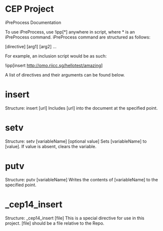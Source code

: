 CEP Project
===========

iPreProcess Documentation

To use iPreProcess, use !ipp[*] anywhere in script, where * is an iPreProcess command.
iPreProcess command are structured as follows:

[directive] [arg1] [arg2] ...

For example, an inclusion script would be as such:

!ipp[insert http://omo.riicc.sg/hellotest/amazing]

A list of directives and their arguments can be found below.

insert
======
Structure: insert [url]
Includes [url] into the document at the specified point.

setv
====
Structure: setv [variableName] [optional value]
Sets [variableName] to [value]. If value is absent, clears the variable.

putv
====
Structure: putv [variableName]
Writes the contents of [variableName] to the specified point.

_cep14_insert
=============
Structure: _cep14_insert [file]
This is a special directive for use in this project. [file] should be a file relative to the Repo.
